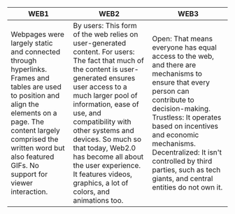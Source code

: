 | WEB1 | WEB2 | WEB3 |
|------|------|------|
| Webpages were largely static and connected through hyperlinks. Frames and tables are used to position and align the elements on a page. The content largely comprised the written word but also featured GIFs. No support for viewer interaction. | By users: This form of the web relies on user-generated content. For users: The fact that much of the content is user-generated ensures user access to a much larger pool of information, ease of use, and compatibility with other systems and devices. So much so that today, Web2.0 has become all about the user experience. It features videos, graphics, a lot of colors, and animations too. | Open: That means everyone has equal access to the web, and there are mechanisms to ensure that every person can contribute to decision-making. Trustless: It operates based on incentives and economic mechanisms. Decentralized: It isn't controlled by third parties, such as tech giants, and central entities do not own it. |

